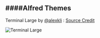 
####Alfred Themes
----

Terminal Large by [@alexkli](https://twitter.com/alexkli) : [Source Credit](http://www.alfredforum.com/topic/1301-terminal-large-theme/)

![Terminal Large](https://github.com/chrishough/myconfigurations/raw/master/alfredapp/Themes/Terminal-Large/Terminal-Large.png)
